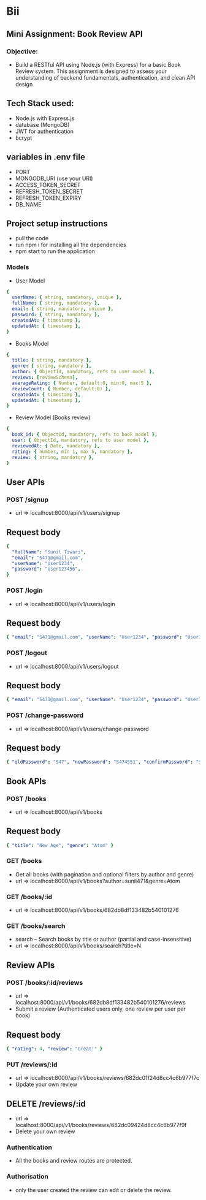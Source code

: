 # Bii

## Mini Assignment: Book Review API

### Objective:

- Build a RESTful API using Node.js (with Express) for a basic Book Review system. This assignment is designed to assess your understanding of backend fundamentals, authentication, and clean API design

## Tech Stack used:

- Node.js with Express.js
- database (MongoDB)
- JWT for authentication
- bcrypt

## variables in .env file

- PORT
- MONGODB_URI (use your URI)
- ACCESS_TOKEN_SECRET
- REFRESH_TOKEN_SECRET
- REFRESH_TOKEN_EXPIRY
- DB_NAME

## Project setup instructions

- pull the code
- run npm i for installing all the dependencies
- npm start to run the application

### Models

- User Model

```yaml
{
  userName: { string, mandatory, unique },
  fullName: { string, mandatory },
  email: { string, mandatory, unique },
  password: { string, mandatory },
  createdAt: { timestamp },
  updatedAt: { timestamp },
}
```

- Books Model

```yaml
{
  title: { string, mandatory },
  genre: { string, mandatory },
  author: { ObjectId, mandatory, refs to user model },
  reviews: [reviewSchema],
  averageRating: { Number, default:0, min:0, max:5 },
  reviewCount: { Number, default:0) },
  createdAt: { timestamp },
  updatedAt: { timestamp },
}
```

- Review Model (Books review)

```yaml
{
  book_id: { ObjectId, mandatory, refs to book model },
  user: { ObjectId, mandatory, refs to user model },
  reviewedAt: { Date, mandatory },
  rating: { number, min 1, max 5, mandatory },
  review: { string, mandatory },
}
```

## User APIs

### POST /signup

- url => localhost:8000/api/v1/users/signup

## Request body

```yaml
{
  "fullName": "Sunil Tiwari",
  "email": "S471@gmail.com",
  "userName": "User1234",
  "password": "User123456",
}
```

### POST /login

- url => localhost:8000/api/v1/users/login

## Request body

```yaml
{ "email": "S471@gmail.com", "userName": "User1234", "password": "User123456" }
```

### POST /logout

- url => localhost:8000/api/v1/users/logout

## Request body

```yaml
{ "email": "S471@gmail.com", "userName": "User1234", "password": "User123456" }
```

### POST /change-password

- url => localhost:8000/api/v1/users/change-password

## Request body

```yaml
{ "oldPassword": "S47", "newPassword": "S474551", "confirmPassword": "S474551" }
```

## Book APIs

### POST /books

- url => localhost:8000/api/v1/books

## Request body

```yaml
{ "title": "New Age", "genre": "Atom" }
```

### GET /books

- Get all books (with pagination and optional filters by author and genre)
- url => localhost:8000/api/v1/books?author=sunil471&genre=Atom

### GET /books/:id

- url => localhost:8000/api/v1/books/682db8df133482b540101276

### GET /books/search

- search – Search books by title or author (partial and case-insensitive)
- url => localhost:8000/api/v1/books/search?title=N

## Review APIs

### POST /books/:id/reviews

- url => localhost:8000/api/v1/books/682db8df133482b540101276/reviews
- Submit a review (Authenticated users only, one review per user per book)

## Request body

```yaml
{ "rating": 4, "review": "Great!" }
```

### PUT /reviews/:id

- url => localhost:8000/api/v1/books/reviews/682dc01f24d8cc4c6b977f7c
- Update your own review

## DELETE /reviews/:id

- url => localhost:8000/api/v1/books/reviews/682dc09424d8cc4c6b977f9f
- Delete your own review

### Authentication

- All the books and review routes are protected.

### Authorisation

- only the user created the review can edit or delete the review.
